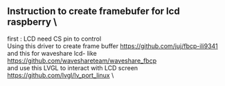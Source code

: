 ## Instruction to create framebufer for lcd raspberry \
first : LCD need CS pin to control \
Using this driver to create frame buffer https://github.com/juj/fbcp-ili9341 \
and this for waveshare lcd- like https://github.com/waveshareteam/waveshare_fbcp \
and use this LVGL to interact with LCD screen https://github.com/lvgl/lv_port_linux \